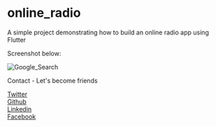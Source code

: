 # online_radio

A simple project demonstrating how to build an online radio app using Flutter

Screenshot below:

<img src="https://github.com/Wizpna/online_radio/blob/master/onlineRadio.jpg"  title="Google_Search">

Contact - Let's become friends

<a href="https://twitter.com/Promise_Amadi1">Twitter</a></br>
<a href="https://github.com/Wizpna">Github</a></br>
<a href="https://www.linkedin.com/in/promise-amadi-101759a1/">Linkedin</a></br>
<a href="https://www.facebook.com/promise.nzubechi.amadi">Facebook</a>
